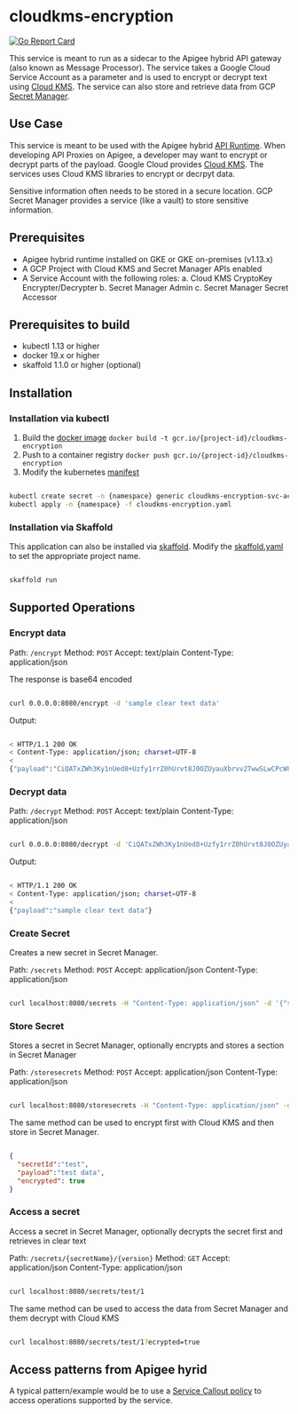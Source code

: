 # cloudkms-encryption

[![Go Report Card](https://goreportcard.com/badge/github.com/srinandan/cloudkms-encryption)](https://goreportcard.com/report/github.com/srinandan/cloudkms-encryption)

This service is meant to run as a sidecar to the Apigee hybrid API gateway (also known as Message Processor). The service takes a Google Cloud Service Account as a parameter and is used to encrypt or decrypt text using [Cloud KMS](https://cloud.google.com/kms/). The service can also store and retrieve data from GCP [Secret Manager](https://cloud.google.com/secret-manager/docs/).

## Use Case

This service is meant to be used with the Apigee hybrid [API Runtime](https://docs.apigee.com/hybrid). When developing API Proxies on Apigee, a developer may want to encrypt or decrypt parts of the payload. Google Cloud provides [Cloud KMS](https://cloud.google.com/kms/). The services uses Cloud KMS libraries to encrypt or decrpyt data.

Sensitive information often needs to be stored in a secure location. GCP Secret Manager provides a service (like a vault) to store sensitive information.

## Prerequisites

* Apigee hybrid runtime installed on GKE or GKE on-premises (v1.13.x)
* A GCP Project with Cloud KMS and Secret Manager APIs enabled
* A Service Account with the following roles:
  a. Cloud KMS CryptoKey Encrypter/Decrypter
  b. Secret Manager Admin
  c. Secret Manager Secret Accessor

## Prerequisites to build

* kubectl 1.13 or higher
* docker 19.x or higher
* skaffold 1.1.0 or higher (optional)

## Installation

### Installation via kubectl

1. Build the [docker image](./Dockerfile) `docker build -t gcr.io/{project-id}/cloudkms-encryption`
2. Push to a container registry `docker push gcr.io/{project-id}/cloudkms-encryption`
3. Modify the kubernetes [manifest](./cloudkms-encryption.yaml)

```bash

kubectl create secret -n {namespace} generic cloudkms-encryption-svc-account --from-file client_secret.json
kubectl apply -n {namespace} -f cloudkms-encryption.yaml
```

### Installation via Skaffold

This application can also be installed via [skaffold](https://skaffold.dev/). Modify the [skaffold.yaml](./skaffold.yaml) to set the appropriate project name.

```bash

skaffold run
```

## Supported Operations

### Encrypt data

Path: `/encrypt`
Method: `POST`
Accept: text/plain
Content-Type: application/json

The response is base64 encoded

```bash

curl 0.0.0.0:8080/encrypt -d 'sample clear text data'
```

Output:

```bash

< HTTP/1.1 200 OK
< Content-Type: application/json; charset=UTF-8
<
{"payload":"CiQATxZWh3Ky1nUed8+Uzfy1rrZ0hUrvt8J0OZUyauXbrvv2TwwSLwCPcW8BdQBpa9PXMWdOUk1c8SLNPG7J4NCyVXNfF8FLBnhgXYMGNCeY4B0673bf"}
```

### Decrypt data

Path: `/decrypt`
Method: `POST`
Accept: text/plain
Content-Type: application/json 

```bash

curl 0.0.0.0:8080/decrypt -d 'CiQATxZWh3Ky1nUed8+Uzfy1rrZ0hUrvt8J0OZUyauXbrvv2TwwSLwCPcW8BdQBpa9PXMWdOUk1c8SLNPG7J4NCyVXNfF8FLBnhgXYMGNCeY4B0673bf'
```

Output:

```bash

< HTTP/1.1 200 OK
< Content-Type: application/json; charset=UTF-8
<
{"payload":"sample clear text data"}
```

### Create Secret

Creates a new secret in Secret Manager.

Path: `/secrets`
Method: `POST`
Accept: application/json
Content-Type: application/json 

```bash

curl localhost:8080/secrets -H "Content-Type: application/json" -d '{"secretId":"test"}'
```

### Store Secret

Stores a secret in Secret Manager, optionally encrypts and stores a section in Secret Manager

Path: `/storesecrets`
Method: `POST`
Accept: application/json
Content-Type: application/json

```bash

curl localhost:8080/storesecrets -H "Content-Type: application/json" -d '{"secretId":"test","payload":"test data"}'
```

The same method can be used to encrypt first with Cloud KMS and then store in Secret Manager.

```json

{
  "secretId":"test",
  "payload":"test data",
  "encrypted": true
}
```

### Access a secret

Access a secret in Secret Manager, optionally decrypts the secret first and retrieves in clear text

Path: `/secrets/{secretName}/{version}`
Method: `GET`
Accept: application/json
Content-Type: application/json

```bash

curl localhost:8080/secrets/test/1
```

The same method can be used to access the data from Secret Manager and them decrypt with Cloud KMS

```bash

curl localhost:8080/secrets/test/1?ecrypted=true
```

## Access patterns from Apigee hyrid

A typical pattern/example would be to use a [Service Callout policy](https://docs.apigee.com/api-platform/reference/policies/service-callout-policy) to access operations supported by the service.


